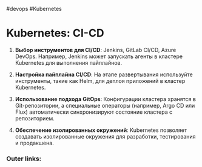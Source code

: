 #devops #Kubernetes 

# Kubernetes: **CI-CD** 


1. **Выбор инструментов для CI/CD**: Jenkins, GitLab CI/CD, Azure DevOps. 
	Например, Jenkins может запускать агенты в кластере Kubernetes для выполнения пайплайнов.

2. **Настройка пайплайна CI/CD**: 
	На этапе развертывания используйте инструменты, такие как Helm, для деплоя приложений в кластер Kubernetes.

3. **Использование подхода GitOps**: Конфигурации кластера хранятся в Git-репозитории, а специальные операторы (например, Argo CD или Flux) автоматически синхронизируют состояние кластера с репозиторием. 

4. **Обеспечение изолированных окружений**: Kubernetes позволяет создавать изолированные окружения для разработки, тестирования и продакшена. 


### Outer links:


